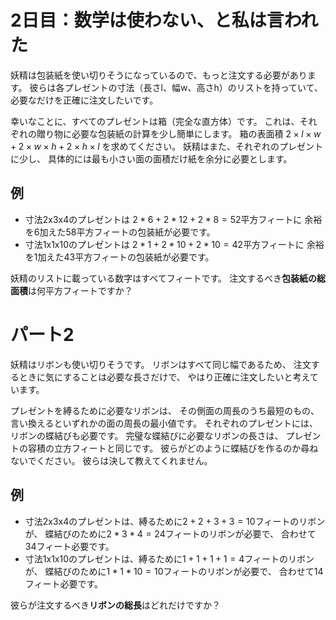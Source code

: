 # 2日目：数学は使わない、と私は言われた #

妖精は包装紙を使い切りそうになっているので、もっと注文する必要があります。
彼らは各プレゼントの寸法（長さl、幅w、高さh）のリストを持っていて、
必要なだけを正確に注文したいです。

幸いなことに、すべてのプレゼントは箱（完全な直方体）です。
これは、それぞれの贈り物に必要な包装紙の計算を少し簡単にします。
箱の表面積 $2 \times l \times w + 2 \times w \times h + 2 \times h \times l$
を求めてください。
妖精はまた、それぞれのプレゼントに少し、
具体的には最も小さい面の面積だけ紙を余分に必要とします。

## 例 ##

- 寸法2x3x4のプレゼントは
$2*6 + 2*12 + 2*8 = 52$平方フィートに
余裕を6加えた58平方フィートの包装紙が必要です。
- 寸法1x1x10のプレゼントは
$2*1 + 2*10 + 2*10 = 42$平方フィートに
余裕を1加えた43平方フィートの包装紙が必要です。

妖精のリストに載っている数字はすべてフィートです。
注文するべき**包装紙の総面積**は何平方フィートですか？

# パート2 #

妖精はリボンも使い切りそうです。
リボンはすべて同じ幅であるため、
注文するときに気にすることは必要な長さだけで、
やはり正確に注文したいと考えています。

プレゼントを縛るために必要なリボンは、
その側面の周長のうち最短のもの、
言い換えるといずれかの面の周長の最小値です。
それぞれのプレゼントには、リボンの蝶結びも必要です。
完璧な蝶結びに必要なリボンの長さは、
プレゼントの容積の立方フィートと同じです。
彼らがどのように蝶結びを作るのか尋ねないでください。
彼らは決して教えてくれません。

## 例 ##

- 寸法2x3x4のプレゼントは、縛るために$2+2+3+3 = 10$フィートのリボンが、
蝶結びのために$2*3*4 = 24$フィートのリボンが必要で、
合わせて34フィート必要です。
- 寸法1x1x10のプレゼントは、縛るために$1+1+1+1 = 4$フィートのリボンが、
蝶結びのために$1*1*10 = 10$フィートのリボンが必要で、
合わせて14フィート必要です。

彼らが注文するべき**リボンの総長**はどれだけですか？
